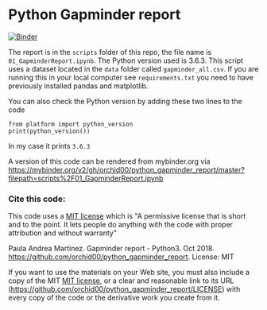 # Python Gapminder report

[![Binder](https://mybinder.org/badge.svg)](https://mybinder.org/v2/gh/orchid00/python_gapminder_report/master?filepath=scripts%2F01_GapminderReport.ipynb)

The report is in the `scripts` folder of this repo, the file name is `01_GapminderReport.ipynb`. The Python version used is 3.6.3. 
This script uses a dataset located in the `data` folder called `gapminder_all.csv`.
If you are running this in your local computer see `requirements.txt` you need to have previously installed pandas and matplotlib.

You can also check the Python version by adding these two lines to the code

    from platform import python_version
    print(python_version())

In my case it prints `3.6.3`

A version of this code can be rendered from mybinder.org via
https://mybinder.org/v2/gh/orchid00/python_gapminder_report/master?filepath=scripts%2F01_GapminderReport.ipynb


### Cite this code:

This code uses a [MIT license](LICENSE) which is "A permissive license that is short and to the point. It lets people do anything with the code with proper attribution and without warranty"

Paula Andrea Martinez. Gapminder report - Python3. Oct 2018. https://github.com/orchid00/python_gapminder_report. License: MIT

If you want to use the materials on your Web site, you must also include a copy of the MIT [MIT license](LICENSE), or a clear and reasonable link to its URL (https://github.com/orchid00/python_gapminder_report/LICENSE) with every copy of the code or the derivative work you create from it.
